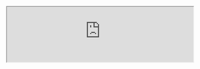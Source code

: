 <script src="https://anvil.works/embed.js" async></script>
<iframe style="width:100%;" data-anvil-embed src="https://querulous-calm-care.anvil.app"></iframe>

